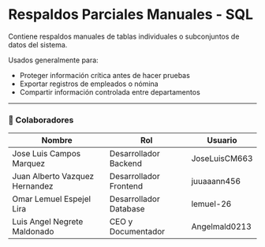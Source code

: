 # Respaldos Parciales Manuales - SQL

Contiene respaldos manuales de tablas individuales o subconjuntos de datos del sistema.

Usados generalmente para:
- Proteger información crítica antes de hacer pruebas
- Exportar registros de empleados o nómina
- Compartir información controlada entre departamentos

---

### 👥 Colaboradores

| Nombre                        | Rol                          | Usuario               |  
|-------------------------------|------------------------------|-----------------------|  
| Jose Luis Campos Marquez      | Desarrollador Backend        | JoseLuisCM663         |  
| Juan Alberto Vazquez Hernandez | Desarrollador Frontend       | juuaaann456           |  
| Omar Lemuel Espejel Lira       | Desarrollador Database       | lemuel-26             |  
| Luis Angel Negrete Maldonado   | CEO y Documentador           | Angelmald0213         |  
